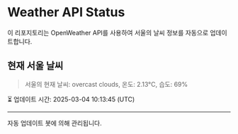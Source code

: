 
# Weather API Status

이 리포지토리는 OpenWeather API를 사용하여 서울의 날씨 정보를 자동으로 업데이트합니다.

## 현재 서울 날씨
> 서울의 현재 날씨: overcast clouds, 온도: 2.13°C, 습도: 69%

⏳ 업데이트 시간: 2025-03-04 10:13:45 (UTC)

---
자동 업데이트 봇에 의해 관리됩니다.
